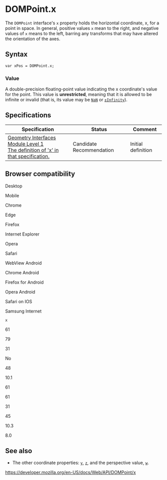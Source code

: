# DOMPoint.x

The `DOMPoint` interface's `x` property holds the horizontal coordinate, x, for a point in space. In general, positive values `x` mean to the right, and negative values of `x` means to the left, barring any transforms that may have altered the orientation of the axes.

## Syntax

    var xPos = DOMPoint.x;

### Value

A double-precision floating-point value indicating the x coordinate's value for the point. This value is **unrestricted**, meaning that it is allowed to be infinite or invalid (that is, its value may be [`NaN`](https://developer.mozilla.org/en-US/docs/Web/JavaScript/Reference/Global_Objects/NaN) or [`±Infinity`](https://developer.mozilla.org/en-US/docs/Web/JavaScript/Reference/Global_Objects/Infinity)).

## Specifications

<table><thead><tr class="header"><th>Specification</th><th>Status</th><th>Comment</th></tr></thead><tbody><tr class="odd"><td><a href="https://drafts.fxtf.org/geometry/#dom-dompoint-x">Geometry Interfaces Module Level 1<br />
<span class="small">The definition of 'x' in that specification.</span></a></td><td><span class="spec-cr">Candidate Recommendation</span></td><td>Initial definition</td></tr></tbody></table>

## Browser compatibility

Desktop

Mobile

Chrome

Edge

Firefox

Internet Explorer

Opera

Safari

WebView Android

Chrome Android

Firefox for Android

Opera Android

Safari on IOS

Samsung Internet

`x`

61

79

31

No

48

10.1

61

61

31

45

10.3

8.0

## See also

- The other coordinate properties: [`y`](y), [`z`](z), and the perspective value, [`w`](w).

<a href="https://developer.mozilla.org/en-US/docs/Web/API/DOMPoint/x" class="_attribution-link">https://developer.mozilla.org/en-US/docs/Web/API/DOMPoint/x</a>
